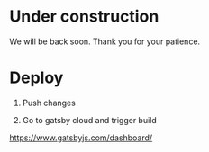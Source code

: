# Under construction

We will be back soon. Thank you for your patience.

# Deploy

1. Push changes

1. Go to gatsby cloud  and trigger build

https://www.gatsbyjs.com/dashboard/